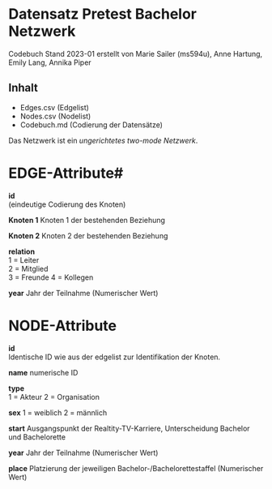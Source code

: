 # Datensatz Pretest Bachelor Netzwerk #
Codebuch Stand 2023-01
erstellt von Marie Sailer (ms594u), Anne Hartung, Emily Lang, Annika Piper

## Inhalt
- Edges.csv (Edgelist)
- Nodes.csv (Nodelist)
- Codebuch.md (Codierung der Datensätze)

Das Netzwerk ist ein *ungerichtetes two-mode Netzwerk*. 

# EDGE-Attribute#

**id**  
(eindeutige Codierung des Knoten)   

**Knoten 1**
Knoten 1 der bestehenden Beziehung

**Knoten 2**
Knoten 2 der bestehenden Beziehung

**relation**  
1 = Leiter    
2 = Mitglied    
3 = Freunde
4 = Kollegen

**year**
Jahr der Teilnahme (Numerischer Wert)

# NODE-Attribute  

**id**  
Identische ID wie aus der edgelist zur Identifikation der Knoten. 

**name**
numerische ID

**type**  
1 = Akteur
2 = Organisation

**sex**
1 = weiblich
2 = männlich

**start**
Ausgangspunkt der Realtity-TV-Karriere, Unterscheidung Bachelor und Bachelorette

**year**
Jahr der Teilnahme (Numerischer Wert) 

**place**
Platzierung der jeweiligen Bachelor-/Bachelorettestaffel (Numerischer Wert)
